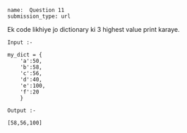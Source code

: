 ```ngMeta
name:  Question 11
submission_type: url
```

Ek code likhiye jo dictionary ki 3 highest value print karaye. 


`Input :-`
```
my_dict = {
    'a':50, 
    'b':58, 
    'c':56,
    'd':40, 
    'e':100, 
    'f':20
    }
 ```

`Output :-`
```
[58,56,100]
 ```
